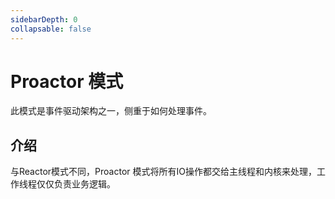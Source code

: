 ```yaml
---
sidebarDepth: 0
collapsable: false
---
```


# Proactor 模式

此模式是事件驱动架构之一，侧重于如何处理事件。

## 介绍

与Reactor模式不同，Proactor 模式将所有IO操作都交给主线程和内核来处理，工作线程仅仅负责业务逻辑。